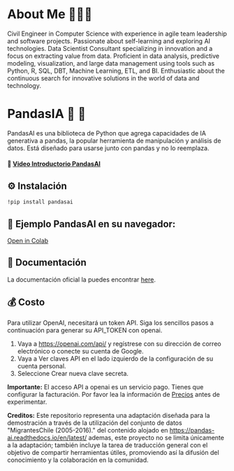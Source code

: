 # About Me 🧘🏻‍♂️

Civil Engineer in Computer Science with experience in agile team leadership and software projects. Passionate about self-learning and exploring AI technologies. Data Scientist Consultant specializing in innovation and a focus on extracting value from data. Proficient in data analysis, predictive modeling, visualization, and large data management using tools such as Python, R, SQL, DBT, Machine Learning, ETL, and BI. Enthusiastic about the continuous search for innovative solutions in the world of data and technology.

# PandasIA 🐼 🐾


PandasAI es una biblioteca de Python que agrega capacidades de IA generativa a pandas, la popular herramienta de manipulación y análisis de datos. Está diseñado para usarse junto con pandas y no lo reemplaza.

#### 🎥 [Video Introductorio PandasAI](https://www.loom.com/share/dbd8bd78be1243bfbd836b166e58069c)

## ⚙️ Instalación

```bash
!pip install pandasai
```

## 🔦 Ejemplo PandasAI en su navegador:

[Open in Colab](https://colab.research.google.com/drive/1LwlLcEigxCkQpW_RM2dXCXHoNHUpby72?usp=sharing)

## 📜 Documentación

La documentación oficial la puedes encontrar [here](https://pandas-ai.readthedocs.io/en/latest/).

## 💰 Costo

Para utilizar OpenAI, necesitará un token API. Siga los sencillos pasos a continuación para generar su API_TOKEN con openai.

1. Vaya a https://openai.com/api/ y regístrese con su dirección de correo electrónico o conecte su cuenta de Google.
2. Vaya a Ver claves API en el lado izquierdo de la configuración de su cuenta personal.
3. Seleccione Crear nueva clave secreta.

**Importante:** El acceso API a openai es un servicio pago. Tienes que configurar la facturación. Por favor lea la información de [Precios](https://platform.openai.com/docs/quickstart/pricing) antes de experimentar.

**Creditos:** Este repositorio representa una adaptación diseñada para la demostración a través de la utilización del conjunto de datos "MigrantesChile (2005-2016)." del contenido alojado en https://pandas-ai.readthedocs.io/en/latest/ ademas, este proyecto no se limita únicamente a la adaptación; también incluye la tarea de traducción general con el objetivo de compartir herramientas útiles, promoviendo así la difusión del conocimiento y la colaboración en la comunidad.
